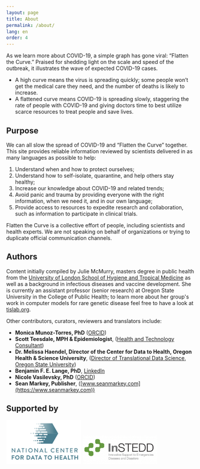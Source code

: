 ```yaml
---
layout: page
title: About
permalink: /about/
lang: en
order: 4
---
```


As we learn more about COVID-19, a simple graph has gone viral: “Flatten the Curve.” Praised for shedding light on the scale and speed of the outbreak, it illustrates the wave of expected COVID-19 cases.

- A high curve means the virus is spreading quickly; some people won’t get the medical care they need, and the number of deaths is likely to increase.
- A flattened curve means COVID-19 is spreading slowly, staggering the rate of people with COVID-19 and giving doctors time to best utilize scarce resources to treat people and save lives. 

## Purpose
We can all slow the spread of COVID-19 and “Flatten the Curve” together. This site provides reliable information reviewed by scientists delivered in as many languages as possible to help:
1. Understand when and how to protect ourselves;
2. Understand how to self-isolate, quarantine, and help others stay healthy;
3. Increase our knowledge about COVID-19 and related trends; 
4. Avoid panic and trauma by providing everyone with the right information, when we need it, and in our own language;
5. Provide access to resources to expedite research and collaboration, such as information to participate in clinical trials.

Flatten the Curve is a collective effort of people, including scientists and health experts. We are not speaking on behalf of organizations or trying to duplicate official communication channels.


## Authors

Content initially compiled by Julie McMurry, masters degree in public health from the [University of London School of Hygiene and Tropical Medicine](http://lshtm.ac.uk/) as well as a background in infectious diseases and vaccine development. She is currently an assistant professor (senior research) at Oregon State University in the College of Public Health; to learn more about her group's work in computer models for rare genetic disease feel free to have a look at [tislab.org](http://tislab.org/).

Other contributors, curators, reviewers and translators include:

- **Monica Munoz-Torres, PhD** ([ORCID](https://orcid.org/0000-0001-8430-6039))
- **Scott Teesdale, MPH & Epidemiologist**, ([Health and Technology Consultant](https://www.linkedin.com/in/scottteesdale/))
- **Dr. Melissa Haendel, Director of the Center for Data to Health, Oregon Health & Science University**, ([Director of Translational Data Science, Oregon State University](https://tislab.org/))
- **Benjamin F. E. Lange, PhD**, [LinkedIn](https://www.linkedin.com/in/dr-benjamin-f-e-lange-a609b838)
- **Nicole Vasilevsky, PhD** ([ORCID](https://orcid.org/0000-0001-5208-3432))
- **Sean Markey, Publisher**, ([www.seanmarkey.com](https://www.seanmarkey.com))


## Supported by

<a href="https://ctsa.ncats.nih.gov/cd2h/" target="_blank"><img src="/images/logos/CD2H.png" width="200px"/></a>
<a href="https://instedd.org" target="_blank"><img src="/images/logos/instedd_site_logo.png" width="200px"/></a>